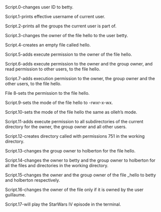 Script.0-changes user ID to betty.

Script.1-prints effective username of current user.

Script.2-prints all the groups the current user is part of.

Script.3-changes the owner of the file hello to the user betty.

Script.4-creates an empty file called hello.

Script.5-adds execute permission to the owner of the file hello.

Script.6-adds execute permission to the owner and the group owner, and read permission to other users, to the file hello.

Script.7-adds execution permission to the owner, the group owner and the other users, to the file hello.

File 8-sets the permission to the file hello.

Script.9-sets the mode of the file hello to -rwxr-x-wx.

Script.10-sets the mode of the file hello the same as olleh’s mode.

Script.11-adds execute permission to all subdirectories of the current directory for the owner, the group owner and all other users.

Script.12-creates directory called with permissions 751 in the working directory.

Script.13-changes the group owner to holberton for the file hello.

Script.14-changes the owner to betty and the group owner to holberton for all the files and directories in the working directory.

Script.15-changes the owner and the group owner of the file _hello to betty and holberton respectively.

Script.16-changes the owner of the file only if it is owned by the user guillaume.

Script.17-will play the StarWars IV episode in the terminal.
